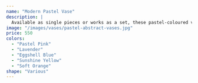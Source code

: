 ```yaml
---
name: "Modern Pastel Vase"
description: |
  Available as single pieces or works as a set, these pastel-coloured vases bring a modern influence into your collection and home. Make a funky atmosphere and combine these vases for a unique look.
image: "/images/vases/pastel-abstract-vases.jpg"
price: 550
colors:
  - "Pastel Pink"
  - "Lavender"
  - "Eggshell Blue"
  - "Sunshine Yellow"
  - "Soft Orange"
shape: "Various"
---
```

